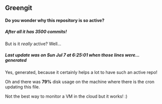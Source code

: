 ## Greengit

#### Do you wonder why this repository is so active?

##### After all it has 3500 commits!

But is it *really* active? Well...

##### Last update was on Sun Jul 7 at 6:25:01 when those lines were... generated

Yes, generated, because it certainly helps a lot to have such an active repo!

Oh and there was **79%** disk usage on the machine
where there is the cron updating this file.

Not the best way to monitor a VM in the cloud but it works! :)
